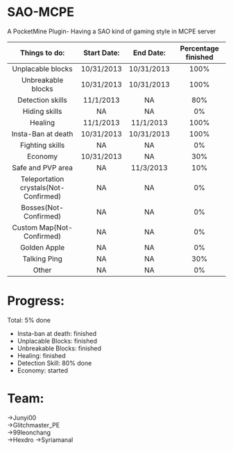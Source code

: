 SAO-MCPE
========

A PocketMine Plugin- Having a SAO kind of gaming style in MCPE server

|Things to do: | Start Date: | End Date: | Percentage finished |
| :---: | :---: | :---: | :---:|
|Unplacable blocks | 10/31/2013 | 10/31/2013 | 100% |
|Unbreakable blocks | 10/31/2013 | 10/31/2013 | 100% |
|Detection skills | 11/1/2013 | NA | 80% |
|Hiding skills | NA | NA | 0% |
|Healing | 11/1/2013 | 11/1/2013 | 100% |
|Insta-Ban at death | 10/31/2013 | 10/31/2013 | 100% |
|Fighting skills | NA | NA | 0% |
|Economy | 10/31/2013 | NA | 30% |
|Safe and PVP area | NA | 11/3/2013 | 10% |
|Teleportation crystals(Not-Confirmed) | NA | NA | 0% |
|Bosses(Not-Confirmed) | NA | NA | 0% |
|Custom Map(Not-Confirmed) | NA | NA | 0% |
|Golden Apple | NA | NA | 0% |
|Talking Ping | NA | NA | 30% |
|Other | NA | NA | 0% |
    
Progress:
========

Total: 5% done
 - Insta-ban at death: finished   
 - Unplacable Blocks: finished   
 - Unbreakable Blocks: finished   
 - Healing: finished   
 - Detection Skill: 80% done 
 - Economy: started   

    
Team:
====
->Junyi00           
->Glitchmaster_PE     
->99leonchang       
->Hexdro
->Syriamanal
